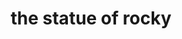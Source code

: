 ---
pid: llp223
title: the statue of rocky
location_transcription: 
coordinates: "[-75.163343678384, 39.955293008794]"
zipcode: 
gen_neighborhood: 
neighborhood: 
outside_phl: 
age: '11'
age_range: 6-13
instagram: 
image_file_name: llp_223.jpg
proposal_transcription: |-
  people always come to the museum to take pictures with rock the boxer and run up the stares of course iv done it 100 times every time iv bene there up down up down


  Rock the 1st place boxer
topic: Pop Culture,Sports
topic_summary: 0, 0
type: Sculpture Statue
keywords_other: rocky, boxing
credit: 
image_labels: 
twitter: 
facebook: 
permalink: "/monuments/llp223/"
layout: item-page
---